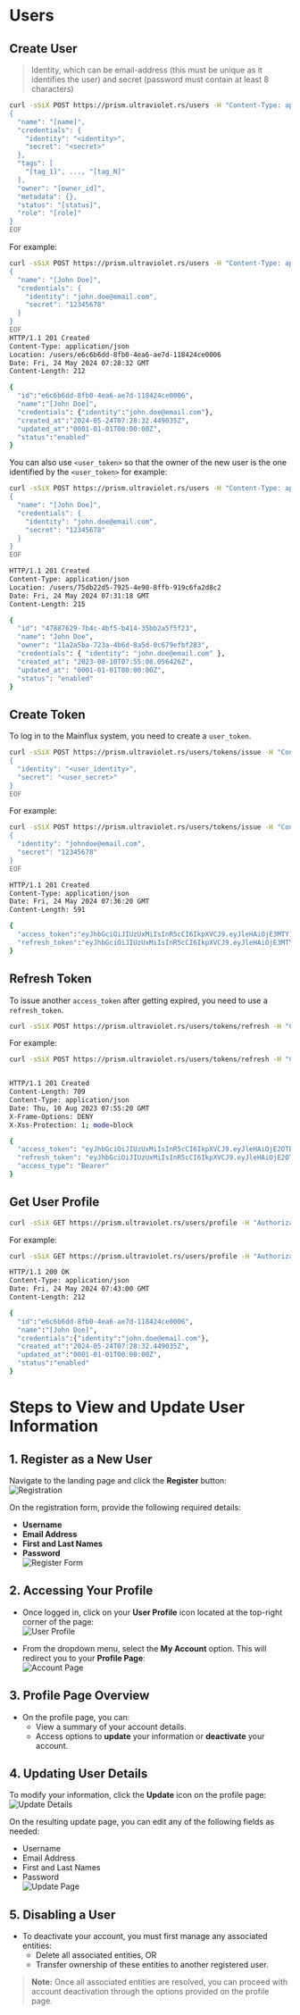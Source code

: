 # Users

## Create User

> Identity, which can be email-address (this must be unique as it identifies the user) and secret (password must contain at least 8 characters)

```bash
curl -sSiX POST https://prism.ultraviolet.rs/users -H "Content-Type: application/json" [-H "Authorization: Bearer <user_token>"] -d @- <<EOF
{
  "name": "[name]",
  "credentials": {
    "identity": "<identity>",
    "secret": "<secret>"
  },
  "tags": [
    "[tag_1]", ..., "[tag_N]"
  ],
  "owner": "[owner_id]",
  "metadata": {},
  "status": "[status]",
  "role": "[role]"
}
EOF
```

For example:

```bash
curl -sSiX POST https://prism.ultraviolet.rs/users -H "Content-Type: application/json" -H "Authorization: Bearer <user_token>" -d @- << EOF
{
  "name": "[John Doe]",
  "credentials": {
    "identity": "john.doe@email.com",
    "secret": "12345678"
  }
}
EOF
HTTP/1.1 201 Created
Content-Type: application/json
Location: /users/e6c6b6dd-8fb0-4ea6-ae7d-118424ce0006
Date: Fri, 24 May 2024 07:28:32 GMT
Content-Length: 212

{
  "id":"e6c6b6dd-8fb0-4ea6-ae7d-118424ce0006",
  "name":"[John Doe]",
  "credentials": {"identity":"john.doe@email.com"},
  "created_at":"2024-05-24T07:28:32.449035Z",
  "updated_at":"0001-01-01T00:00:00Z",
  "status":"enabled"
}
```

You can also use `<user_token>` so that the owner of the new user is the one identified by the `<user_token>` for example:

```bash
curl -sSiX POST https://prism.ultraviolet.rs/users -H "Content-Type: application/json" -H "Authorization: Bearer <user_token>" -d @- <<EOF
{
  "name": "[John Doe]",
  "credentials": {
    "identity": "john.doe@email.com",
    "secret": "12345678"
  }
}
EOF

HTTP/1.1 201 Created
Content-Type: application/json
Location: /users/75db22d5-7925-4e90-8ffb-919c6fa2d8c2
Date: Fri, 24 May 2024 07:31:18 GMT
Content-Length: 215

{
  "id": "47887629-7b4c-4bf5-b414-35bb2a5f5f23",
  "name": "John Doe",
  "owner": "11a2a5ba-723a-4b6d-8a5d-0c679efbf283",
  "credentials": { "identity": "john.doe@email.com" },
  "created_at": "2023-08-10T07:55:08.056426Z",
  "updated_at": "0001-01-01T00:00:00Z",
  "status": "enabled"
}
```

## Create Token

To log in to the Mainflux system, you need to create a `user_token`.

```bash
curl -sSiX POST https://prism.ultraviolet.rs/users/tokens/issue -H "Content-Type: application/json" -d @- <<EOF
{
  "identity": "<user_identity>",
  "secret": "<user_secret>"
}
EOF
```

For example:

```bash
curl -sSiX POST https://prism.ultraviolet.rs/users/tokens/issue -H "Content-Type: application/json" -d @- <<EOF
{
  "identity": "johndoe@email.com",
  "secret": "12345678"
}
EOF

HTTP/1.1 201 Created
Content-Type: application/json
Date: Fri, 24 May 2024 07:36:20 GMT
Content-Length: 591

{
  "access_token":"eyJhbGciOiJIUzUxMiIsInR5cCI6IkpXVCJ9.eyJleHAiOjE3MTY1Mzk3ODAsImlhdCI6MTcxNjUzNjE4MCwiaXNzIjoibWFnaXN0cmFsYS5hdXRoIiwidHlwZSI6MCwidXNlciI6ImU2YzZiNmRkLThmYjAtNGVhNi1hZTdkLTExODQyNGNlMDAwNiJ9.QWX7IBCWLOcWaerOkZ0XAQlOq-jLEgqXttP4S1qEooky-LWeAMHBHKszjR7LoaVoCBcmuqbuKL0vrgNV25OPfg",
  "refresh_token":"eyJhbGciOiJIUzUxMiIsInR5cCI6IkpXVCJ9.eyJleHAiOjE3MTY2MjI1ODAsImlhdCI6MTcxNjUzNjE4MCwiaXNzIjoibWFnaXN0cmFsYS5hdXRoIiwidHlwZSI6MSwidXNlciI6ImU2YzZiNmRkLThmYjAtNGVhNi1hZTdkLTExODQyNGNlMDAwNiJ9.Wl9lc5Mx9Tu-LVFoBg5StNi7s730r0vPSiSvapsW8IgL1jIEPRyvNxEaxbPSYxxK8xB61NNnkkPVxoPVhSKk_g"
}

```

## Refresh Token

To issue another `access_token` after getting expired, you need to use a `refresh_token`.

```bash
curl -sSiX POST https://prism.ultraviolet.rs/users/tokens/refresh -H "Content-Type: application/json" -H "Authorization: Bearer <refresh_token>"
```

For example:

```bash
curl -sSiX POST https://prism.ultraviolet.rs/users/tokens/refresh -H "Content-Type: application/json" -H "Authorization: Bearer <refresh_token>"


HTTP/1.1 201 Created
Content-Length: 709
Content-Type: application/json
Date: Thu, 10 Aug 2023 07:55:20 GMT
X-Frame-Options: DENY
X-Xss-Protection: 1; mode=block

{
  "access_token": "eyJhbGciOiJIUzUxMiIsInR5cCI6IkpXVCJ9.eyJleHAiOjE2OTE2NTQ4NDAsImlhdCI6MTY5MTY1MzA0MCwiaWRlbnRpdHkiOiJqb2huLmRvZUBlbWFpbC5jb20iLCJpc3MiOiJjbGllbnRzLmF1dGgiLCJzdWIiOiIyNDZhY2VlOC0wYmM0LTRiMmUtOWYyYy0zZmRlZTM3NzZkNDUiLCJ0eXBlIjoiYWNjZXNzIn0.Sn4r41hl1pBFjm95UCr23hGabgq62cxNV882EiV8RMZqv92RJYMcm27KFCcR6fN07jMTXFVr_DDxc9be1HAXgw",
  "refresh_token": "eyJhbGciOiJIUzUxMiIsInR5cCI6IkpXVCJ9.eyJleHAiOjE2OTE3Mzk0NDAsImlhdCI6MTY5MTY1MzA0MCwiaWRlbnRpdHkiOiJqb2huLmRvZUBlbWFpbC5jb20iLCJpc3MiOiJjbGllbnRzLmF1dGgiLCJzdWIiOiIyNDZhY2VlOC0wYmM0LTRiMmUtOWYyYy0zZmRlZTM3NzZkNDUiLCJ0eXBlIjoicmVmcmVzaCJ9.As2C8mCp2BaSdm5yp5OUMNiJ7gHJT472e-L7T80xVHhrqDMBvsom7o4_RfP1z7A2sHrkA4ozU4B-FUSaSeG32A",
  "access_type": "Bearer"
}
```

## Get User Profile

```bash
curl -sSiX GET https://prism.ultraviolet.rs/users/profile -H "Authorization: Bearer <user_token>"
```

For example:

```bash
curl -sSiX GET https://prism.ultraviolet.rs/users/profile -H "Authorization: Bearer <user_token>"

HTTP/1.1 200 OK
Content-Type: application/json
Date: Fri, 24 May 2024 07:43:00 GMT
Content-Length: 212

{
  "id":"e6c6b6dd-8fb0-4ea6-ae7d-118424ce0006",
  "name":"[John Doe]",
  "credentials":{"identity":"john.doe@email.com"},
  "created_at":"2024-05-24T07:28:32.449035Z",
  "updated_at":"0001-01-01T00:00:00Z",
  "status":"enabled"
}
```

# Steps to View and Update User Information  

## 1. Register as a New User  
Navigate to the landing page and click the **Register** button:  
  ![Registration](img/ui/user_register.png)  

On the registration form, provide the following required details:  
  - **Username**  
  - **Email Address**  
  - **First and Last Names**  
  - **Password**  
  ![Register Form](img/ui/self_register.png)  

## 2. Accessing Your Profile  
- Once logged in, click on your **User Profile** icon located at the top-right corner of the page:  
  ![User Profile](img/ui/user_profile.png)  

- From the dropdown menu, select the **My Account** option. This will redirect you to your **Profile Page**:  
  ![Account Page](img/ui/my_account.png)  

## 3. Profile Page Overview  
- On the profile page, you can:  
  - View a summary of your account details.  
  - Access options to **update** your information or **deactivate** your account.  

## 4. Updating User Details  
To modify your information, click the **Update** icon on the profile page:  
  ![Update Details](img/ui/update_details.png)  

On the resulting update page, you can edit any of the following fields as needed:  
  - Username  
  - Email Address  
  - First and Last Names  
  - Password  
  ![Update Page](img/ui/update_user_page.png)  

## 5. Disabling a User  
- To deactivate your account, you must first manage any associated entities:  
  - Delete all associated entities, OR  
  - Transfer ownership of these entities to another registered user.  

> **Note:** Once all associated entities are resolved, you can proceed with account deactivation through the options provided on the profile page.  
